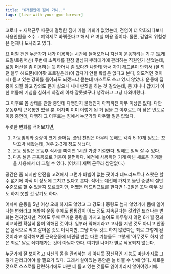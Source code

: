 ```yaml
---
title: "6개월만에 짐에 가니.."
tags: [live-with-your-gym-forever]
---
```


코로나 + 재택근무 때문에 멀쩡한 짐에 가볼 기회가 없었는데, 전염이 더 악화되다보니 사용인원을 소수 + 예약제로 바꿔준다고 해서 요 며칠 이용 중이다. 물론, 감염의 위험성은 언제나 도사리고 있다. 

요 며칠 전엔 누군가가 내가 이용하는 시간에 들어오더니 자신이 운동하려는 기구 (트레드밀/로윙머신) 주변에 소독제를 한참 열심히 뿌려대기에 관리하는 직원인가 싶었는데, 로윙 머신을 좀 이용하는 듯 하더니 좀 있다간 나한테 와서 자기 헤드폰이 안되서 (잘 되던 블투 헤드폰(에어팟 프로같은데)이 갑자기 안될 확률은 없다고 본다, 의도적인 것이지) 듣고 있는 강의를 틀어놔도 되겠느냐 묻는데 마스트도 쓰고 있지 않았다. 운동에 집중이 되질 않고 강의도 듣기 싫으니 내내 딴짓을 하는 것 같았는데, 좀 지나니 갑자기 이 한 여름에 기침을 심하게 하길래 아차 잘못했구나 생각하고 그냥 나와버렸다. 

그 이후로 몸 상태를 관찰 중인데 다행인지 불행인지 아직까진 아무 이상은 없다. 다만 운동후의 근육통만 있을 뿐. 어차피 이미 이렇게 된 거 짐을 그 이후로도 더 잦은 빈도로 이용 중인데, 다행히 그 이후로는 짐에서 누군가와 마주할 일은 없었다. 

뚜렷한 변화를 적어보자면, 

1) 가동범위와 중량이 크게 줄어듬. 풀업 친업은 아무리 못해도 각각 5-10개 정도는 꼬박꼬박 해왔는데, 겨우 2-3개 정도 해냈다.
2) 운동 당일은 운동후 식사를 마치면 1시간 가량 기절한다. 밤에도 일찍 잘 수 있다. 
3) 다음 날은 근육통으로 거동이 불편하다. 예전에 사용하던 기계 아닌 새로운 기계들을 사용해서 더 그럴 수 있다. (어차피 재택 근무라 상관없다.)

공간은 좀 되지만 안전을 고려해서 그런가 바벨이 없는 곳이라 데드리프트나 스쾃은 할 수 없기에 아직 이 정도에 그치고 있다고 본다. 적어도 예전에 가지고 놀던 중량의 절반 수준으로 할 수 있을지 모르겠지만, 어쨌든 데드리프트를 한다면 1-2일은 꼬박 아무 것도 하지 못할 것 같기도 하다. 

어차피 운동을 5년 이상 오래 하지도 않았고 그 강도나 중량도 높지 않았기에 몸에 일어나는 변화라고 해봐야 운동 후에도 펌핑감이 어느 정도 지속된다는 것외엔 드러나는 변화는 전혀없지만, 적어도 두배 무거운 중량을 가지고 놀아도 아무렇지 않던 6개월 전과 비교하면 확실히 몸이 약해진 것이다. 일부러 약해지라고 고사를 지낸 것도 아니고 안종은 음식으로 먹고 살아온 것도 아니지만, 그냥 아무 것도 하지 않았다는 죄로 그렇게 된 것이라고 생각해보면 근육운동에 비견될 만한 다른 기능들도 그렇게 '아무것도 하지 않은 죄로' 날로 쇠퇴해가는 것이 아닐까 한다. 여기엔 나이가 별로 적용되지 않는다. 

누군가에 잘 보이려고 자신의 몸을 관리하는 게 아니듯 정신적인 기능도 마찬가지로 그렇게 관리되어야 할 필요가 있다. 그래서 살아있는 동안은 늘 바쁠 수 밖에 없다. 새로운 것으로 스스로를 단련하기에도 바쁜 데 들고 있는 것들도 잃어버리지 않아야겠기에.